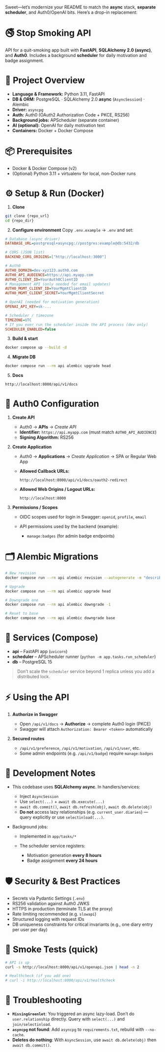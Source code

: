 Sweet—let’s modernize your README to match the **async** stack, **separate scheduler**, and Auth0/OpenAI bits. Here’s a drop-in replacement:

# 🚭 Stop Smoking API

API for a quit-smoking app built with **FastAPI**, **SQLAlchemy 2.0 (async)**, and **Auth0**. Includes a background **scheduler** for daily motivation and badge assignment.

# 🚀 Project Overview

* **Language & Framework:** Python 3.11, FastAPI
* **DB & ORM:** PostgreSQL · SQLAlchemy 2.0 **async** (`AsyncSession`) · Alembic
* **Driver:** `asyncpg`
* **Auth:** Auth0 (OAuth2 Authorization Code + PKCE, RS256)
* **Background jobs:** APScheduler (separate container)
* **AI (optional):** OpenAI for daily motivation text
* **Containers:** Docker + Docker Compose

# 📦 Prerequisites

* Docker & Docker Compose (v2)
* (Optional) Python 3.11 + virtualenv for local, non-Docker runs

# ⚙️ Setup & Run (Docker)

1. **Clone**

```bash
git clone {repo_url}
cd {repo_dir}
```

2. **Configure environment**
   Copy `.env.example` → `.env` and set:

```ini
# Database (async driver)
DATABASE_URL=postgresql+asyncpg://postgres:example@db:5432/db

# CORS (JSON list)
BACKEND_CORS_ORIGINS=["http://localhost:3000"]

# Auth0
AUTH0_DOMAIN=dev-xyz123.auth0.com
AUTH0_API_AUDIENCE=https://api.myapp.com
AUTH0_CLIENT_ID=YourAuth0ClientID
# Management API (only needed for email updates)
AUTH0_MGMT_CLIENT_ID=YourMgmtClientID
AUTH0_MGMT_CLIENT_SECRET=YourMgmtClientSecret

# OpenAI (needed for motivation generation)
OPENAI_API_KEY=sk-...

# Scheduler / timezone
TIMEZONE=UTC
# If you ever run the scheduler inside the API process (dev only)
SCHEDULER_ENABLED=false
```


3. **Build & start**

```bash
docker compose up --build -d
```

4. **Migrate DB**

```bash
docker compose run --rm api alembic upgrade head
```

5. **Docs**

```
http://localhost:8000/api/v1/docs
```

# 🔐 Auth0 Configuration

1. **Create API**

   * Auth0 → **APIs** → *Create API*
   * **Identifier:** `https://api.myapp.com` (must match `AUTH0_API_AUDIENCE`)
   * **Signing Algorithm:** RS256

2. **Create Application**

   * Auth0 → **Applications** → *Create Application* → SPA or Regular Web App
   * **Allowed Callback URLs:**

     ```
     http://localhost:8000/api/v1/docs/oauth2-redirect
     ```
   * **Allowed Web Origins / Logout URLs:**

     ```
     http://localhost:8000
     ```

3. **Permissions / Scopes**

   * OIDC scopes used for login in Swagger: `openid`, `profile`, `email`
   * API permissions used by the backend (example):

     * `manage:badges` (for admin badge endpoints)

# 🗂 Alembic Migrations

```bash
# New revision
docker compose run --rm api alembic revision --autogenerate -m "describe change"

# Upgrade
docker compose run --rm api alembic upgrade head

# Downgrade one
docker compose run --rm api alembic downgrade -1

# Reset to base
docker compose run --rm api alembic downgrade base
```

# 🧭 Services (Compose)

* **api** – FastAPI app (`uvicorn`)
* **scheduler** – APScheduler runner (`python -m app.tasks.run_scheduler`)
* **db** – PostgreSQL 15

> Don’t scale the `scheduler` service beyond 1 replica unless you add a distributed lock.

# ⚡ Using the API

1. **Authorize in Swagger**

   * Open `/api/v1/docs` → **Authorize** → complete Auth0 login (PKCE)
   * Swagger will attach `Authorization: Bearer <token>` automatically

2. **Secured routes**

   * `/api/v1/preference`, `/api/v1/motivation`, `/api/v1/user`, etc.
   * Some admin endpoints (e.g. `/api/v1/badge`) require `manage:badges`

# 🧰 Development Notes

* This codebase uses **SQLAlchemy async**. In handlers/services:

  * Inject `AsyncSession`
  * Use `select(...)` + `await db.execute(...)`
  * `await db.commit()`, `await db.refresh(obj)`, `await db.delete(obj)`
  * **Do not** access lazy relationships (e.g. `current_user.diaries`) — query explicitly or use `selectinload(...)`.

* Background jobs:

  * Implemented in `app/tasks/*`
  * The scheduler service registers:

    * Motivation generation **every 8 hours**
    * Badge assignment **every 24 hours**

# 🛡 Security & Best Practices

* Secrets via Pydantic Settings (`.env`)
* RS256 validation against Auth0 JWKS
* HTTPS in production (terminate TLS at the proxy)
* Rate limiting recommended (e.g. `slowapi`)
* Structured logging with request IDs
* DB uniqueness constraints for critical invariants (e.g., one diary entry per user per day)

# 🧪 Smoke Tests (quick)

```bash
# API is up
curl -s http://localhost:8000/api/v1/openapi.json | head -n 2

# Healthcheck (if you add one)
# curl -i http://localhost:8000/api/v1/healthcheck
```

# 🐞 Troubleshooting

* **`MissingGreenlet`**: You triggered an async lazy-load. Don’t do `user.relationship` directly. Query with `select(...)` and `join/selectinload`.
* **`asyncpg` not found**: Add `asyncpg` to `requirements.txt`, rebuild with `--no-cache`.
* **Deletes do nothing**: With `AsyncSession`, use `await db.delete(obj)` then `await db.commit()`.
